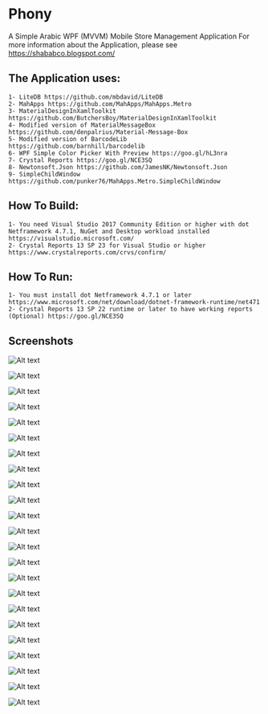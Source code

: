 # Phony
A Simple Arabic WPF (MVVM) Mobile Store Management Application
For more information about the Application, please see 
https://shababco.blogspot.com/ 

## The Application uses:
	1- LiteDB https://github.com/mbdavid/LiteDB
	2- MahApps https://github.com/MahApps/MahApps.Metro
	3- MaterialDesignInXamlToolkit https://github.com/ButchersBoy/MaterialDesignInXamlToolkit
	4- Modified version of MaterialMessageBox https://github.com/denpalrius/Material-Message-Box
	5- Modified version of BarcodeLib https://github.com/barnhill/barcodelib
	6- WPF Simple Color Picker With Preview https://goo.gl/hL3nra
	7- Crystal Reports https://goo.gl/NCE3SQ
	8- Newtonsoft.Json https://github.com/JamesNK/Newtonsoft.Json
	9- SimpleChildWindow https://github.com/punker76/MahApps.Metro.SimpleChildWindow

## How To Build:
	1- You need Visual Studio 2017 Community Edition or higher with dot Netframework 4.7.1, NuGet and Desktop workload installed https://visualstudio.microsoft.com/
	2- Crystal Reports 13 SP 23 for Visual Studio or higher https://www.crystalreports.com/crvs/confirm/
	
## How To Run:
	1- You must install dot Netframework 4.7.1 or later https://www.microsoft.com/net/download/dotnet-framework-runtime/net471
	2- Crystal Reports 13 SP 22 runtime or later to have working reports (Optional) https://goo.gl/NCE3SQ

## Screenshots

![Alt text](Images/Capture01.PNG "Login Window")

![Alt text](Images/Capture02.PNG "UI Settings")

![Alt text](Images/Capture03.PNG "Database Settings")

![Alt text](Images/Capture04.PNG "Move From SQLServer Version Settings")

![Alt text](Images/Capture05.PNG "Move From SQLServer Version Advance Settings")

![Alt text](Images/Capture06.PNG "Login Window with data")

![Alt text](Images/Capture07.PNG "Normal Main Window")

![Alt text](Images/Capture08.PNG "Scrolled Normal Main Window")

![Alt text](Images/Capture09.PNG "Maximized Main Window")

![Alt text](Images/Capture10.PNG "Items Window with 5000+ item")

![Alt text](Images/Capture11.PNG "Items Window with Add New Item Flyout panel opened 1")

![Alt text](Images/Capture12.PNG "Items Window with Add New Item Flyout panel opened 2")

![Alt text](Images/Capture13.PNG "Sales Bills ")

![Alt text](Images/Capture14.PNG "Add item to a sale bill")

![Alt text](Images/Capture15.PNG "Sales bill with total discounts etc")

![Alt text](Images/Capture16.PNG "A4 Sales Bill with item")

![Alt text](Images/Capture17.PNG "A4 Sales Bill with service")

![Alt text](Images/Capture18.PNG "A8 Sales Bill with item")

![Alt text](Images/Capture19.PNG "A8 Sales Bill with service")

![Alt text](Images/Capture21.PNG "Dark Login Window with different Accent and primary colors")

![Alt text](Images/Capture22.PNG "Main Window with different Accent and primary colors")

![Alt text](Images/Capture23.PNG "Main Window with different Accent and primary colors with edit current user")

![Alt text](Images/Capture24.PNG "Barcode Encoder")